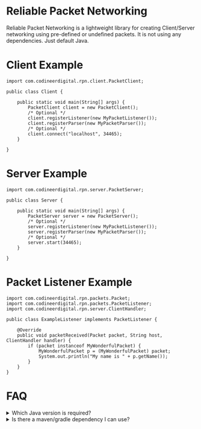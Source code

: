 # Reliable Packet Networking
Reliable Packet Networking is a lightweight library for creating Client/Server networking using pre-defined or undefined packets.
It is not using any dependencies. Just default Java.

# Client Example
```
import com.codineerdigital.rpn.client.PacketClient;

public class Client {

    public static void main(String[] args) {
        PacketClient client = new PacketClient();
        /* Optional */
        client.registerListener(new MyPacketListener());
        client.registerParser(new MyPacketParser());
        /* Optional */
        client.connect("localhost", 34465);
    }

}
```

# Server Example
```
import com.codineerdigital.rpn.server.PacketServer;

public class Server {

    public static void main(String[] args) {
        PacketServer server = new PacketServer();
        /* Optional */
        server.registerListener(new MyPacketListener());
        server.registerParser(new MyPacketParser());
        /* Optional */
        server.start(34465);
    }

}
```

# Packet Listener Example
```
import com.codineerdigital.rpn.packets.Packet;
import com.codineerdigital.rpn.packets.PacketListener;
import com.codineerdigital.rpn.server.ClientHandler;

public class ExampleListener implements PacketListener {

    @Override
    public void packetReceived(Packet packet, String host, ClientHandler handler) {
        if (packet instanceof MyWonderfulPacket) {
            MyWonderfulPacket p = (MyWonderfulPacket) packet;
            System.out.println("My name is " + p.getName());
        }
    }
}
```

# FAQ
<details><summary>Which Java version is required?</summary>
The library requires Java 8 or newer.
</details>
<details><summary>Is there a maven/gradle dependency I can use?</summary>
Yes, you can find the maven/gradle dependency here: https://gitlab.codineerdigital.com/public-content/reliablepacketnetworking/-/packages/1
</details>
